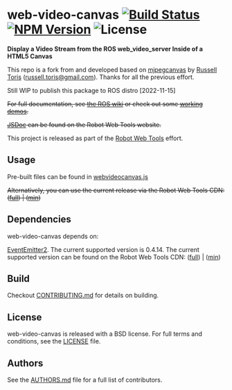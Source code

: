 # web-video-canvas [![Build Status](https://app.travis-ci.com/Techming/web-video-canvas.svg?branch=develop)](https://app.travis-ci.com/github/Techming/web-video-canvas) [![NPM Version](https://img.shields.io/npm/v/@techming/web-video-canvas)](https://www.npmjs.com/package/@techming/web-video-canvas) ![License](https://img.shields.io/npm/l/@techming/web-video-canvas)

**Display a Video Stream from the ROS web_video_server Inside of a HTML5 Canvas**

This repo is a fork from and developed based on [mjpegcanvas](https://github.com/rctoris/mjpegcanvasjs) by [Russell Toris](https://github.com/rctoris) (russell.toris@gmail.com). Thanks for all the previous effort.

Still WIP to publish this package to ROS distro [2022-11-15]

~~For full documentation, see [the ROS wiki](http://ros.org/wiki/mjpegcanvasjs) or check out some [working demos](http://robotwebtools.org/).~~

~~[JSDoc](http://robotwebtools.org/jsdoc/mjpegcanvasjs/current/) can be found on the Robot Web Tools website.~~

This project is released as part of the [Robot Web Tools](http://robotwebtools.org/) effort.

## Usage

Pre-built files can be found in [webvideocanvas.js](build/webvideocanvas.js)

~~Alternatively, you can use the current release via the Robot Web Tools CDN: ([full](http://cdn.robotwebtools.org/mjpegcanvasjs/current/mjpegcanvas.js)) | ([min](http://cdn.robotwebtools.org/mjpegcanvasjs/current/mjpegcanvas.min.js))~~

## Dependencies

web-video-canvas depends on:

[EventEmitter2](https://github.com/hij1nx/EventEmitter2). The current supported version is 0.4.14. The current supported version can be found on the Robot Web Tools CDN: ([full](http://cdn.robotwebtools.org/EventEmitter2/0.4.14/eventemitter2.js)) | ([min](http://cdn.robotwebtools.org/EventEmitter2/0.4.14/eventemitter2.min.js))

## Build

Checkout [CONTRIBUTING.md](CONTRIBUTING.md) for details on building.

## License

web-video-canvas is released with a BSD license. For full terms and conditions, see the [LICENSE](LICENSE) file.

## Authors

See the [AUTHORS.md](AUTHORS.md) file for a full list of contributors.
